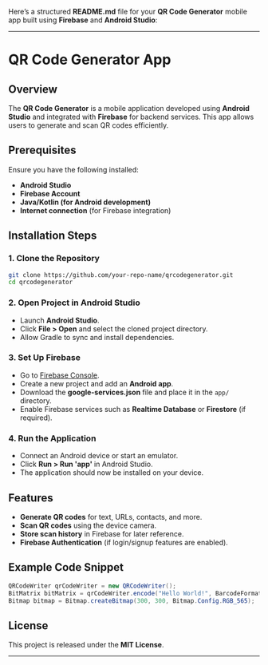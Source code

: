Here’s a structured **README.md** file for your **QR Code Generator** mobile app built using **Firebase** and **Android Studio**:

---

# QR Code Generator App

## Overview

The **QR Code Generator** is a mobile application developed using **Android Studio** and integrated with **Firebase** for backend services. This app allows users to generate and scan QR codes efficiently.

## Prerequisites

Ensure you have the following installed:
- **Android Studio**
- **Firebase Account**
- **Java/Kotlin (for Android development)**
- **Internet connection** (for Firebase integration)

## Installation Steps

### 1. **Clone the Repository**
   ```sh
   git clone https://github.com/your-repo-name/qrcodegenerator.git
   cd qrcodegenerator
   ```

### 2. **Open Project in Android Studio**
   - Launch **Android Studio**.
   - Click **File > Open** and select the cloned project directory.
   - Allow Gradle to sync and install dependencies.

### 3. **Set Up Firebase**
   - Go to [Firebase Console](https://console.firebase.google.com/).
   - Create a new project and add an **Android app**.
   - Download the **google-services.json** file and place it in the `app/` directory.
   - Enable Firebase services such as **Realtime Database** or **Firestore** (if required).

### 4. **Run the Application**
   - Connect an Android device or start an emulator.
   - Click **Run > Run 'app'** in Android Studio.
   - The application should now be installed on your device.

## Features
- **Generate QR codes** for text, URLs, contacts, and more.
- **Scan QR codes** using the device camera.
- **Store scan history** in Firebase for later reference.
- **Firebase Authentication** (if login/signup features are enabled).

## Example Code Snippet

```java
QRCodeWriter qrCodeWriter = new QRCodeWriter();
BitMatrix bitMatrix = qrCodeWriter.encode("Hello World!", BarcodeFormat.QR_CODE, 300, 300);
Bitmap bitmap = Bitmap.createBitmap(300, 300, Bitmap.Config.RGB_565);
```

## License

This project is released under the **MIT License**.

---
